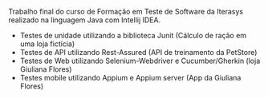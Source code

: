 Trabalho final do curso de Formação em Teste de Software da Iterasys realizado na linguagem Java com Intellij IDEA.

- Testes de unidade utilizando a biblioteca Junit (Cálculo de ração em uma loja fictícia)
- Testes de API utilizando Rest-Assured (API de treinamento da PetStore)
- Testes de Web utilizando Selenium-Webdriver e Cucumber/Gherkin (loja Giuliana Flores)
- Testes mobile utilizando Appium e Appium server (App da Giuliana Flores)
